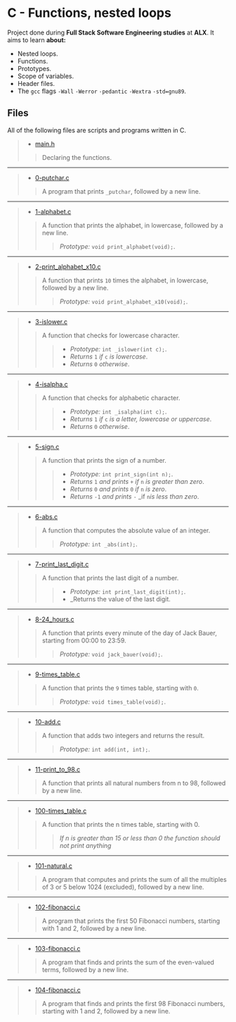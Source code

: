 # C - Functions, nested loops

Project done during **Full Stack Software Engineering studies** at **ALX**. It aims to learn **about:**

* Nested loops.
* Functions.
* Prototypes.
* Scope of variables.
* Header files.
* The `gcc` flags `-Wall` `-Werror` `-pedantic` `-Wextra` `-std=gnu89`.

## Files

All of the following files are scripts and programs written in C.

> * [main.h](https://github.com/Moh-A-Mahdi/alx-low_level_programming/blob/master/0x02-functions_nested_loops/main.h)
>
>> Declaring the functions.
------------------

> * [0-putchar.c](https://github.com/Moh-A-Mahdi/alx-low_level_programming/blob/master/0x02-functions_nested_loops/0-putchar.c)
>
>> A program that prints `_putchar`, followed by a new line.
------------------

> * [1-alphabet.c](https://github.com/Moh-A-Mahdi/alx-low_level_programming/blob/master/0x02-functions_nested_loops/1-alphabet.c)
>
>> A function that prints the alphabet, in lowercase, followed by a new line.
>>> _Prototype:_ `void print_alphabet(void);`.
------------------

> * [2-print_alphabet_x10.c](https://github.com/Moh-A-Mahdi/alx-low_level_programming/blob/master/0x02-functions_nested_loops/2-print_alphabet_x10.c)
>
>> A function that prints `10` times the alphabet, in lowercase, followed by a new line.
>>> _Prototype:_ `void print_alphabet_x10(void);`.
------------------
>
> * [3-islower.c](https://github.com/Moh-A-Mahdi/alx-low_level_programming/blob/master/0x02-functions_nested_loops/3-islower.c)
>
>> A function that checks for lowercase character.
>>>
>>> * _Prototype:_ `int _islower(int c);`.
>>> * _Returns_ `1` _if_ `c` _is lowercase_.
>>> * _Returns_ `0` _otherwise_.

------------------

> * [4-isalpha.c](https://github.com/Moh-A-Mahdi/alx-low_level_programming/blob/master/0x02-functions_nested_loops/4-isalpha.c)
>
>> A function that checks for alphabetic character.
>>>
>>> * _Prototype:_ `int _isalpha(int c);`.
>>> * _Returns_ `1` _if_ `c` _is a letter, lowercase or uppercase_.
>>> * _Returns_ `0` _otherwise_.

------------------
>
> * [5-sign.c](https://github.com/Moh-A-Mahdi/alx-low_level_programming/blob/master/0x02-functions_nested_loops/5-sign.c)
>
>> A function that prints the sign of a number.
>>>
>>> * _Prototype:_ `int print_sign(int n);`.
>>> * _Returns_ `1` _and prints_ `+` _if_ `n` _is greater than zero_.
>>> * _Returns_ `0` _and prints_ `0` _if_ `n` _is zero_.
>>> * _Returns_ `-1` _and prints_ `-` _if `n`_is less than zero_.

------------------

> * [6-abs.c](https://github.com/Moh-A-Mahdi/alx-low_level_programming/blob/master/0x02-functions_nested_loops/6-abs.c)
>
>> A function that computes the absolute value of an integer.
>>> _Prototype:_ `int _abs(int);`.
------------------

> * [7-print_last_digit.c](https://github.com/Moh-A-Mahdi/alx-low_level_programming/blob/master/0x02-functions_nested_loops/7-print_last_digit.c)
>
>> A function that prints the last digit of a number.
>>>
>>> * _Prototype:_ `int print_last_digit(int);`.
>>> * _Returns the value of the last digit.

------------------

> * [8-24_hours.c](https://github.com/Moh-A-Mahdi/alx-low_level_programming/blob/master/0x02-functions_nested_loops/8-24_hours.c)
>
>> A function that prints every minute of the day of Jack Bauer, starting from 00:00 to 23:59.
>>> _Prototype:_ `void jack_bauer(void);`.
------------------

> * [9-times_table.c](https://github.com/Moh-A-Mahdi/alx-low_level_programming/blob/master/0x02-functions_nested_loops/9-times_table.c)
>
>> A function that prints the `9` times table, starting with `0`.
>>> _Prototype:_ `void times_table(void);`.
------------------
>
> * [10-add.c](https://github.com/Moh-A-Mahdi/alx-low_level_programming/blob/master/0x02-functions_nested_loops/10-add.c)
>
>> A function that adds two integers and returns the result.
>>> _Prototype:_ `int add(int, int);`.
------------------
>
> * [11-print_to_98.c](https://github.com/Moh-A-Mahdi/alx-low_level_programming/blob/master/0x02-functions_nested_loops/11-print_to_98.c)
>
>> A function that prints all natural numbers from n to 98, followed by a new line.
------------------
>
> * [100-times_table.c](https://github.com/Moh-A-Mahdi/alx-low_level_programming/blob/master/0x02-functions_nested_loops/100-times_table.c)
>
>> A function that prints the n times table, starting with 0.
>>> _If n is greater than 15 or less than 0 the function should not print anything_
 ------------------
>
> * [101-natural.c](https://github.com/Moh-A-Mahdi/alx-low_level_programming/blob/master/0x02-functions_nested_loops/101-natural.c)
>
>> A program that computes and prints the sum of all the multiples of 3 or 5 below 1024 (excluded), followed by a new line.
------------------
>
> * [102-fibonacci.c](https://github.com/Moh-A-Mahdi/alx-low_level_programming/blob/master/0x02-functions_nested_loops/102-fibonacci.c)
>
>> A program that prints the first 50 Fibonacci numbers, starting with 1 and 2, followed by a new line.
------------------
>
> * [103-fibonacci.c](https://github.com/Moh-A-Mahdi/alx-low_level_programming/blob/master/0x02-functions_nested_loops/103-fibonacci.c)
>
>> A program that finds and prints the sum of the even-valued terms, followed by a new line.
------------------
>
> * [104-fibonacci.c](https://github.com/Moh-A-Mahdi/alx-low_level_programming/blob/master/0x02-functions_nested_loops/104-fibonacci.c)
>
>> A program that finds and prints the first 98 Fibonacci numbers, starting with 1 and 2, followed by a new line.
